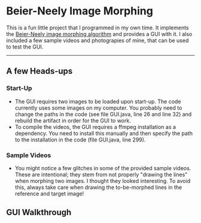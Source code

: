 
# Beier-Neely Image Morphing  

This is a fun little project that I programmed in my own time. It implements the [Beier-Neely image morphing algorithm](https://www.cs.princeton.edu/courses/archive/fall00/cs426/papers/beier92.pdf) and provides a GUI with it. I also included a few sample videos and photograpies of mine, that can be used to test the GUI.  

***

## A few Heads-ups

### Start-Up

* The GUI requires two images to be loaded upon start-up. The code currently uses some images on my computer. You probably need to change the paths in the code (see file GUI.java, line 26 and line 32) and rebuild the artifact in order for the GUI to work.
* To compile the videos, the GUI requires a ffmpeg installation as a dependency. You need to install this manually and then specify the path to the installation in the code (file GUI.java, line 299).

### Sample Videos

* You might notice a few glitches in some of the provided sample videos. These are intentional; they stem from not properly "drawing the lines" when morphing two images. I thought they looked interesting. To avoid this, always take care when drawing the to-be-morphed lines in the reference and target image!

## GUI Walkthrough

